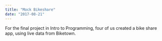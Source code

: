 ```yaml
---
title: "Mock Bikeshare"
date: "2017-08-21"
---
```


For the final project in Intro to Programming, four of us created a bike share app, using live data from Biketown. 